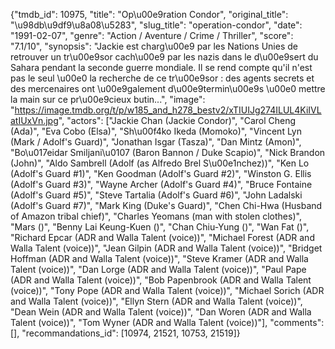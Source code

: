 {"tmdb_id": 10975, "title": "Op\u00e9ration Condor", "original_title": "\u98db\u9df9\u8a08\u5283", "slug_title": "operation-condor", "date": "1991-02-07", "genre": "Action / Aventure / Crime / Thriller", "score": "7.1/10", "synopsis": "Jackie est charg\u00e9 par les Nations Unies de retrouver un tr\u00e9sor cach\u00e9 par les nazis dans le d\u00e9sert du Sahara pendant la seconde guerre mondiale. Il se rend compte qu'il n'est pas le seul \u00e0 la recherche de ce tr\u00e9sor : des agents secrets et des mercenaires ont \u00e9galement d\u00e9termin\u00e9s \u00e0 mettre la main sur ce pr\u00e9cieux butin...", "image": "https://image.tmdb.org/t/p/w185_and_h278_bestv2/xTIUIJg274ILUL4KiIVLatIUxVn.jpg", "actors": ["Jackie Chan (Jackie Condor)", "Carol Cheng (Ada)", "Eva Cobo (Elsa)", "Sh\u00f4ko Ikeda (Momoko)", "Vincent Lyn (Mark / Adolf's Guard)", "Jonathan Isgar (Tasza)", "Dan Mintz (Amon)", "Bo\u017eidar Smiljani\u0107 (Baron Bannon / Duke Scapio)", "Nick Brandon (John)", "Aldo Sambrell (Adolf (as Alfredo Brel S\u00e1nchez))", "Ken Lo (Adolf's Guard #1)", "Ken Goodman (Adolf's Guard #2)", "Winston G. Ellis (Adolf's Guard #3)", "Wayne Archer (Adolf's Guard #4)", "Bruce Fontaine (Adolf's Guard #5)", "Steve Tartalia (Adolf's Guard #6)", "John Ladalski (Adolf's Guard #7)", "Mark King (Duke's Guard)", "Chen Chi-Hwa (Husband of Amazon tribal chief)", "Charles Yeomans (man with stolen clothes)", "Mars ()", "Benny Lai Keung-Kuen ()", "Chan Chiu-Yung ()", "Wan Fat ()", "Richard Epcar (ADR and Walla Talent (voice))", "Michael Forest (ADR and Walla Talent (voice))", "Jean Gilpin (ADR and Walla Talent (voice))", "Bridget Hoffman (ADR and Walla Talent (voice))", "Steve Kramer (ADR and Walla Talent (voice))", "Dan Lorge (ADR and Walla Talent (voice))", "Paul Pape (ADR and Walla Talent (voice))", "Bob Papenbrook (ADR and Walla Talent (voice))", "Tony Pope (ADR and Walla Talent (voice))", "Michael Sorich (ADR and Walla Talent (voice))", "Ellyn Stern (ADR and Walla Talent (voice))", "Dean Wein (ADR and Walla Talent (voice))", "Dan Woren (ADR and Walla Talent (voice))", "Tom Wyner (ADR and Walla Talent (voice))"], "comments": [], "recommandations_id": [10974, 21521, 10753, 21519]}